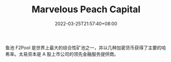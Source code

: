 ﻿---
weight: 
title: "Marvelous Peach Capital"
description: "鱼池 F2Pool 是世界上最大的综合性矿池之一，并以几种加密货币获得了主要的哈希率"
date: 2022-03-25T21:57:40+08:00
lastmod: 2022-03-25T16:45:40+08:00
draft: false
authors: ["Metabd"]
featuredImage: "marvelous-peach-capital.jpg"
link: ""
tags: ["投资机构","Marvelous Peach Capital"]
categories: ["navigation"]
navigation: ["投资机构"]
lightgallery: true
toc: true
pinned: false
recommend: false
recommend1: false
---
鱼池 F2Pool 是世界上最大的综合性矿池之一，并以几种加密货币获得了主要的哈希率。太易资本是 A 股上市公司的领先金融服务提供商。

